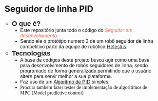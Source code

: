 # Seguidor de linha PID

<ul style="list-style-type: circle;">
    <li style="font-family: Calibri, sans-serif; font-size: 22px;"><strong>O que &eacute;?</strong>
        <ul style="font-size: initial; list-style-type: disc; font-family: initial;">
            <li style="font-family: Calibri, sans-serif;">Este reposit&oacute;rio junta todo o c&oacute;digo do <em><span style="color: rgb(235, 107, 86);">Seguidor em desenvolvimento<span style="color: rgb(0, 0, 0); font-size: medium; font-style: normal; font-variant-ligatures: normal; font-variant-caps: normal; font-weight: 400; letter-spacing: normal; orphans: 2; text-align: left; text-indent: 0px; text-transform: none; white-space: normal; widows: 2; word-spacing: 0px; -webkit-text-stroke-width: 0px; text-decoration-thickness: initial; text-decoration-style: initial; text-decoration-color: initial; float: none; display: inline !important;">.&nbsp;</span></span></em></li>
            <li style="font-family: Calibri, sans-serif;">Sendo ele o prot&oacute;tipo numero 2 de um rob&ocirc; <span style="color: rgb(0, 0, 0); font-family: Calibri, sans-serif; font-size: medium; font-style: normal; font-variant-ligatures: normal; font-variant-caps: normal; font-weight: 400; letter-spacing: normal; orphans: 2; text-align: left; text-indent: 0px; text-transform: none; white-space: normal; widows: 2; word-spacing: 0px; -webkit-text-stroke-width: 0px; text-decoration-thickness: initial; text-decoration-style: initial; text-decoration-color: initial; display: inline !important; float: none;">seguidor de linha</span> competitivo parte da equipe de rob&oacute;tica <a href="https://www.instagram.com/hefestus_utfpr/" rel="noopener noreferrer" target="_blank">Hefestus</a>.</li>
        </ul>
    </li>
    <li style="font-family: Calibri, sans-serif; font-size: 22px;"><strong>Tecnologias</strong>
        <ul style="font-size: initial; list-style-type: disc; font-family: initial;">
            <li style="font-family: Calibri, sans-serif;">A base de c&oacute;digos deste projeto busca agir como uma base para desenvolvimento de rob&ocirc;s seguidores de linha, sendo programado de forma generalizada permitindo que o usu&aacute;rio altere para servir melhor a sua plataforma.</li>
            <li style="font-family: Calibri, sans-serif;">Faz uso de um <a href="https://github.com/RafaelFariasUTFPR/GenericPid" rel="noopener noreferrer" target="_blank">Algoritmo de PID</a>&nbsp;simples.</li>
            <li>Procura tambem fazer testes de implementação de algoritimos de MPC (Model predictive control)</li>
        </ul>
    </li>
</ul>
